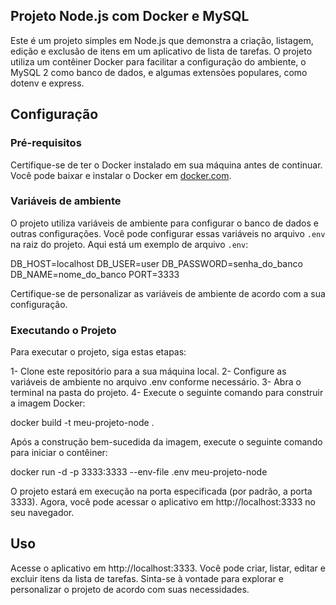 ## Projeto Node.js com Docker e MySQL

Este é um projeto simples em Node.js que demonstra a criação, listagem, edição e exclusão de itens em um aplicativo de lista de tarefas. O projeto utiliza um contêiner Docker para facilitar a configuração do ambiente, o MySQL 2 como banco de dados, e algumas extensões populares, como dotenv e express.

## Configuração

### Pré-requisitos

Certifique-se de ter o Docker instalado em sua máquina antes de continuar. Você pode baixar e instalar o Docker em [docker.com](https://www.docker.com/get-started).

### Variáveis de ambiente

O projeto utiliza variáveis de ambiente para configurar o banco de dados e outras configurações. Você pode configurar essas variáveis no arquivo `.env` na raiz do projeto. Aqui está um exemplo de arquivo `.env`:

DB_HOST=localhost
DB_USER=user
DB_PASSWORD=senha_do_banco
DB_NAME=nome_do_banco
PORT=3333

Certifique-se de personalizar as variáveis de ambiente de acordo com a sua configuração.

### Executando o Projeto
Para executar o projeto, siga estas etapas:

1- Clone este repositório para a sua máquina local.
2- Configure as variáveis de ambiente no arquivo .env conforme necessário.
3- Abra o terminal na pasta do projeto.
4- Execute o seguinte comando para construir a imagem Docker:

docker build -t meu-projeto-node .


Após a construção bem-sucedida da imagem, execute o seguinte comando para iniciar o contêiner:

docker run -d -p 3333:3333 --env-file .env meu-projeto-node


O projeto estará em execução na porta especificada (por padrão, a porta 3333).
Agora, você pode acessar o aplicativo em http://localhost:3333 no seu navegador.

## Uso
Acesse o aplicativo em http://localhost:3333.
Você pode criar, listar, editar e excluir itens da lista de tarefas.
Sinta-se à vontade para explorar e personalizar o projeto de acordo com suas necessidades.

